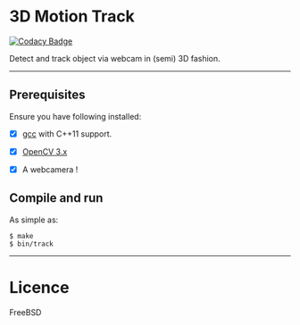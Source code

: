 # 3D Motion Track

[![Codacy Badge](https://api.codacy.com/project/badge/Grade/c03c9cdb9f494244ab76268f809019d0)](https://www.codacy.com/app/tao/3d-motion-tracking?utm_source=github.com&amp;utm_medium=referral&amp;utm_content=starcolon/3d-motion-tracking&amp;utm_campaign=Badge_Grade)

Detect and track object via webcam in (semi) 3D fashion.

---

## Prerequisites

Ensure you have following installed:

  - [x] [gcc](https://gcc.gnu.org/) with C++11 support.
  - [x] [OpenCV 3.x](http://opencv.org/downloads.html)
  - [x] A webcamera !


## Compile and run

As simple as:

```
$ make
$ bin/track
```

---

# Licence

FreeBSD

